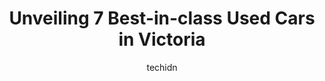 ---
layout: ampstory
image: https://i0.wp.com/www.auto.or.id/wp-content/uploads/2023/06/jim-pattison-toyota-victoria-0-victoria-1686324054.jpeg?resize=640,853
author: techidn
featured: false
description: Victoria, British Columbia, Canada is a haven for Used Cars enthusiasts, boasting an impressive array of 7 top-notch establishments. Whether youre a seasoned connoisseur or simply curious t
title: Unveiling 7 Best-in-class Used Cars in Victoria
cover:
   title: Unveiling 7 Best-in-class Used Cars in Victoria
   subtitle: AUTO.OR.ID
   background: https://www.auto.or.id/wp-content/uploads/2023/06/jim-pattison-toyota-victoria-0-victoria-1686324054.jpeg

pages: 
 - layout: thirds
   top: <h1>#1 Jim Pattison Toyota Victoria</h1>
   bottom: "<p>If I could give a higher rating, I would. I recently bought a used vehicle from Margot who has been absolutely fantastic from the very beginning.  There have been a few i</p>"
   background: https://www.auto.or.id/wp-content/uploads/2023/06/jim-pattison-toyota-victoria-1-victoria-1686324055.jpeg
   backgroundblur: true
 - layout: thirds
   top: <h1>#2 Wheaton Chevrolet Buick Cadillac GMC Ltd.</h1>
   bottom: "<p>2867 Douglas St, Victoria, BC V8T 4M7, Canada</p>"
   background: https://www.auto.or.id/wp-content/uploads/2023/06/jim-pattison-toyota-victoria-2-victoria-1686324056.jpeg
   cta:
      link: https://www.auto.or.id/unveiling-7-best-in-class-used-cars-in-victoria/
      text: Unveiling 7 Best-in-class Used Cars in Victoria
 - layout: thirds
   top: <h1>#3 Malibu Motors</h1>
   bottom: "<p>2515 Ludgate Street on, Bay St, Victoria, BC V8T 4S2, Canada</p>"
   background: https://images.unsplash.com/photo-1608839968395-12aed2154570?ixlib=rb-4.0.3&ixid=MnwxMjA3fDB8MHxwaG90by1wYWdlfHx8fGVufDB8fHx8&auto=format&fit=crop&w=640&h=853&q=80
   cta:
      link: https://www.auto.or.id/unveiling-7-best-in-class-used-cars-in-victoria/
      text: Unveiling 7 Best-in-class Used Cars in Victoria
 - layout: thirds
   top: <h1>#4 DK Motors</h1>
   bottom: "<p>430 Burnside Rd E, Victoria, BC V8T 2X2, Canada</p>"
   background: https://images.unsplash.com/photo-1632275229274-0f1031f6b16b?ixlib=rb-4.0.3&ixid=MnwxMjA3fDB8MHxwaG90by1wYWdlfHx8fGVufDB8fHx8&auto=format&fit=crop&w=640&h=853&q=80
   cta:
      link: https://www.auto.or.id/unveiling-7-best-in-class-used-cars-in-victoria/
      text: Unveiling 7 Best-in-class Used Cars in Victoria
 - layout: thirds
   top: <h1>#5 DiDi Auto Sales & Detailing</h1>
   bottom: "<p>643 David St, Victoria, BC V8T 2C9, Canada</p>"
   background: https://images.unsplash.com/photo-1639927662977-8794d56a9050?ixlib=rb-4.0.3&ixid=MnwxMjA3fDB8MHxwaG90by1wYWdlfHx8fGVufDB8fHx8&auto=format&fit=crop&w=640&h=853&q=80
   cta:
      link: https://www.auto.or.id/unveiling-7-best-in-class-used-cars-in-victoria/
      text: Unveiling 7 Best-in-class Used Cars in Victoria
 - layout: thirds
   top: <h1>#6 Campus Auto Group</h1>
   bottom: "<p>3361 Oak St, Victoria, BC V8X 1R2, Canada</p>"
   background: https://images.unsplash.com/photo-1525609004556-c46c7d6cf023?ixlib=rb-4.0.3&ixid=MnwxMjA3fDB8MHxwaG90by1wYWdlfHx8fGVufDB8fHx8&auto=format&fit=crop&w=640&h=853&q=80
   cta:
      link: https://www.auto.or.id/unveiling-7-best-in-class-used-cars-in-victoria/
      text: Unveiling 7 Best-in-class Used Cars in Victoria
 - layout: thirds
   top: <h1>#7 Solid Motors Ltd. dba City Autobahn on Gorge</h1>
   bottom: "<p>510 Gorge Rd E, Victoria, BC V8T 2W6, Canada</p>"
   background: https://images.unsplash.com/photo-1637005218692-a7e234ffcbf4?ixlib=rb-4.0.3&ixid=MnwxMjA3fDB8MHxwaG90by1wYWdlfHx8fGVufDB8fHx8&auto=format&fit=crop&w=640&h=853&q=80
   cta:
      link: https://www.auto.or.id/unveiling-7-best-in-class-used-cars-in-victoria/
      text: Unveiling 7 Best-in-class Used Cars in Victoria
 - layout: thirds
   middle: Continue reading...
   background: https://images.unsplash.com/photo-1617814076367-b759c7d7e738?ixlib=rb-4.0.3&ixid=MnwxMjA3fDB8MHxwaG90by1wYWdlfHx8fGVufDB8fHx8&auto=format&fit=crop&w=640&h=853&q=80
   cta:
      link: https://www.auto.or.id/unveiling-7-best-in-class-used-cars-in-victoria/
      text: Unveiling 7 Best-in-class Used Cars in Victoria

---